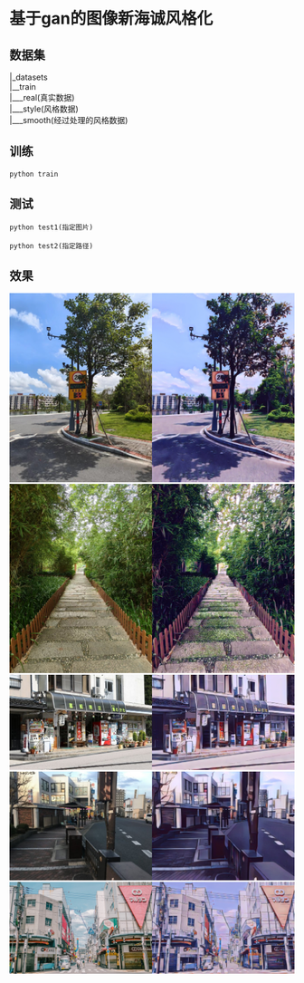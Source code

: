 # 基于gan的图像新海诚风格化

## 数据集
|_datasets  
|__train  
|___real(真实数据)  
|___style(风格数据)  
|___smooth(经过处理的风格数据)  
## 训练
```
python train
```

## 测试
```
python test1(指定图片)

python test2(指定路径) 
```
 

## 效果
![avatar](./images/1.jpg)
![avatar](./images/2.jpg)
![avatar](./images/3.jpg)
![avatar](./images/4.jpg)
![avatar](./images/5.jpg)









